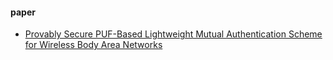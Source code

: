 <!-- #### Stack 📌

<a><img src="https://img.shields.io/badge/html-E34F26?style=flat-square&logo=HTML5&logoColor=FFFFFF"/></a>
<img src="https://img.shields.io/badge/css3-1572B6?style=flat-square&logo=CSS3&logoColor=white"/>
<img src="https://img.shields.io/badge/JavaScript-F7DF1E?style=flat-square&logo=CSS3&logoColor=white"/>
<img src="https://img.shields.io/badge/Tailwind CSS-06B6D4?style=flat-square&logo=CSS3&logoColor=white"/>
<img src="https://img.shields.io/badge/styled_components-DB7093?style=flat-square&logo=CSS3&logoColor=white"/>
<img src="https://img.shields.io/badge/React-61DAFB?style=flat-square&logo=CSS3&logoColor=white"/>
<img src="https://img.shields.io/badge/Redux-764ABC?style=flat-square&logo=CSS3&logoColor=white"/>
<img src="https://img.shields.io/badge/C-A8B9CC?style=flat-square&logo=CSS3&logoColor=white"/> -->

<!-- - 🔍 I was an undergraduate at the security lab. ([lab log](https://github.com/zktm9903/NISL_lab)). -->


<!-- #### record 🥷

- [이상 (blog)](https://22sang.tistory.com)
- [security lab log](https://github.com/zktm9903/NISL_lab)

## project 🦉
- [Web-Mac-Os](https://github.com/zktm9903/macOs)
- [markdownMemo (personal)](https://github.com/zktm9903/markdownMemo)
- [Inter-School Messenger Using Blockchain (team)](https://github.com/zktm9903/NISL_Slack) -->
<!-- 포트폴리오 : [바로가기](https://portfolio-toss.vercel.app/) -->


#### paper

- [Provably Secure PUF-Based Lightweight Mutual Authentication Scheme for Wireless Body Area Networks](https://www.mdpi.com/2079-9292/11/23/3868)
<!--
**zktm9903/zktm9903** is a ✨ _special_ ✨ repository because its `README.md` (this file) appears on your GitHub profile.

<a src="https://www.google.com/search?q=css+inline&rlz=1C5CHFA_enKR979KR979&oq=css+inline&aqs=chrome..69i57j0i512l9.2948j0j7&sourceid=chrome&ie=UTF-8"><img style="display: inline" src="https://img.shields.io/badge/html-E34F26?style=flat-square&logo=HTML5&logoColor=FFFFFF"/></a>

Here are some ideas to get you started:


-->
